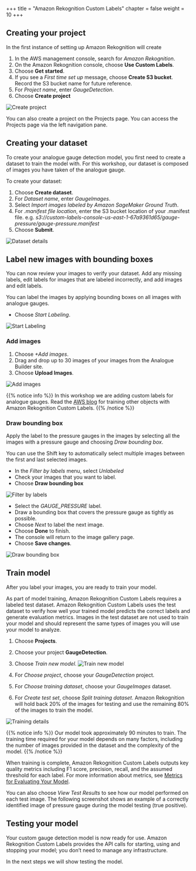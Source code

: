 +++
title = "Amazon Rekognition Custom Labels"
chapter = false
weight = 10
+++

## Creating your project

In the first instance of setting up Amazon Rekognition will create

1. In the AWS management console, search for *Amazon Rekognition*.
2. On the Amazon Rekognition console, choose **Use Custom Labels**.
3. Choose **Get started**.
4. If you see a *First time set up* message, choose **Create S3 bucket**. Record the S3 bucket name for future reference.
5. For *Project name*, enter *GaugeDetection*.
6. Choose **Create project**

![Create project](10_custom_labels/images/create-custom-labels-1.png "Create project")

You can also create a project on the Projects page. You can access the Projects page via the left navigation pane.

## Creating your dataset

To create your analogue gauge detection model, you first need to create a dataset to train the model with. For this workshop, our dataset is composed of images you have taken of the analogue gauge.

To create your dataset:

1. Choose **Create dataset**.
2. For *Dataset name*, enter *GaugeImages*.
3. Select *Import images labeled by Amazon SageMaker Ground Truth*.
4. For *.manifest file location*, enter the S3 bucket location of your .manifest file. e.g. *s3://custom-labels-console-us-east-1-67a9361d65/gauge-pressure/gauge-pressure.manifest*
5. Choose  **Submit**.

![Dataset details](10_custom_labels/images/create-dataset-1.png "Dataset details")

## Label new images with bounding boxes

You can now review your images to verify your dataset. Add any missing labels, edit labels for images that are labeled incorrectly, and add images and edit labels.

You can label the images by applying bounding boxes on all images with analogue gauges.

* Choose *Start Labeling*.

![Start Labeling](10_custom_labels/images/image-labeling-1.png "Start Labeling")

### Add images

1. Choose *+Add images*.
2. Drag and drop up to 30 images of your images from the Analogue Builder site.
3. Choose **Upload Images**.

![Add images](10_custom_labels/images/image-labeling-2.png "Add images")

{{% notice info %}}
In this workshop we are adding custom labels for analogue gauges. Read the [AWS blog](https://aws.amazon.com/blogs/machine-learning/training-a-custom-single-class-object-detection-model-with-amazon-rekognition-custom-labels/) for training other objects with Amazon Rekognition Custom Labels.
{{% /notice %}}

### Draw bounding box

Apply the label to the pressure gauges in the images by selecting all the images with a pressure gauge and choosing *Draw bounding box*.

You can use the Shift key to automatically select multiple images between the first and last selected images.

* In the *Filter by labels* menu, select *Unlabeled*
* Check your images that you want to label.
* Choose **Draw bounding box**

![Filter by labels](10_custom_labels/images/image-labeling-5.png "Filter by labels")

* Select the *GAUGE_PRESSURE* label.
* Draw a bounding box that covers the pressure gauge as tightly as possible.
* Choose *Next* to label the next image.
* Choose **Done** to finish.
* The console will return to the image gallery page.
* Choose **Save changes**.

![Draw bounding box](10_custom_labels/images/image-labeling-6.png "Draw bounding box")

## Train model

After you label your images, you are ready to train your model.

As part of model training, Amazon Rekognition Custom Labels requires a labeled test dataset. Amazon Rekognition Custom Labels uses the test dataset to verify how well your trained model predicts the correct labels and generate evaluation metrics. Images in the test dataset are not used to train your model and should represent the same types of images you will use your model to analyze.

1. Choose **Projects**.
2. Choose your project **GaugeDetection**.
3. Choose *Train new model*.
![Train new model](10_custom_labels/images/start-training-1.png "Train new model")

4. For *Choose project*, choose your *GaugeDetection* project.
5. For *Choose training dataset*, choose your *GaugeImages* dataset.
6. For *Create test set*, choose *Split training dataset*. Amazon Rekognition will hold back 20% of the images for testing and use the remaining 80% of the images to train the model.

![Training details](10_custom_labels/images/start-training-2.png "Training details")

{{% notice info %}}
Our model took approximately 90 minutes to train. The training time required for your model depends on many factors, including the number of images provided in the dataset and the complexity of the model.
{{% /notice %}}

When training is complete, Amazon Rekognition Custom Labels outputs key quality metrics including F1 score, precision, recall, and the assumed threshold for each label. For more information about metrics, see [Metrics for Evaluating Your Model](https://docs.aws.amazon.com/rekognition/latest/customlabels-dg/tr-metrics-use.html).

You can also choose *View Test Results* to see how our model performed on each test image. The following screenshot shows an example of a correctly identified image of pressure gauge during the model testing (true positive).

## Testing your model

Your custom gauge detection model is now ready for use. Amazon Rekognition Custom Labels provides the API calls for starting, using and stopping your model; you don’t need to manage any infrastructure.

In the next steps we will show testing the model.

